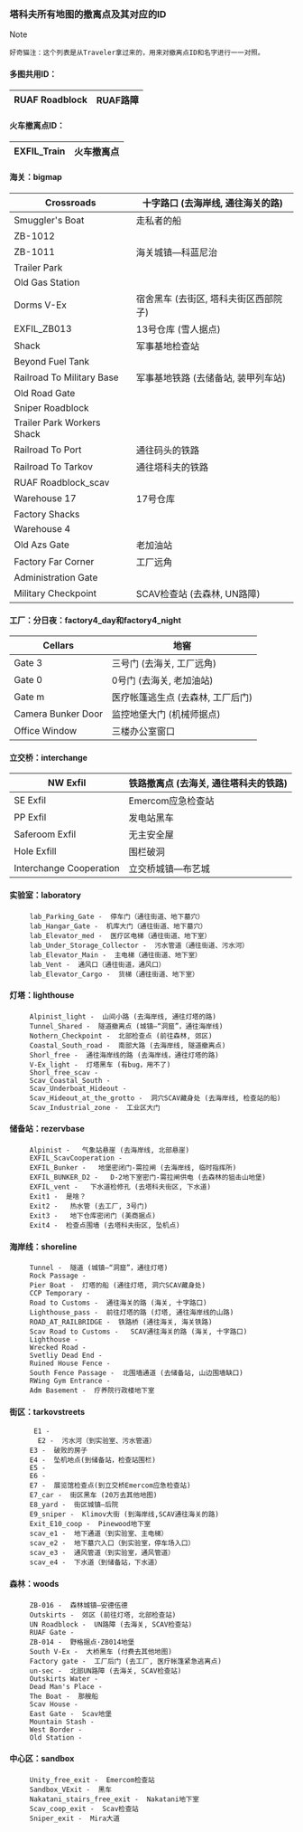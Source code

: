 ### 塔科夫所有地图的撤离点及其对应的ID

> [!NOTE]
>     好奇猫注：这个列表是从Traveler拿过来的，用来对撤离点ID和名字进行一一对照。

#### 多图共用ID：

| RUAF Roadblock | RUAF路障 |
| -------------- | ------ |

#### 火车撤离点ID：

| EXFIL_Train | 火车撤离点 |
| ----------- | ----- |

#### 海关：bigmap

| Crossroads                 | 十字路口 (去海岸线, 通往海关的路)   |
| -------------------------- | --------------------- |
| Smuggler's Boat            | 走私者的船                 |
| ZB-1012                    |                       |
| ZB-1011                    | 海关城镇—科蓝尼治             |
| Trailer Park               |                       |
| Old Gas Station            |                       |
| Dorms V-Ex                 | 宿舍黑车 (去街区, 塔科夫街区西部院子) |
| EXFIL_ZB013                | 13号仓库 (雪人据点)          |
| Shack                      | 军事基地检查站               |
| Beyond Fuel Tank           |                       |
| Railroad To Military Base  | 军事基地铁路 (去储备站, 装甲列车站)  |
| Old Road Gate              |                       |
| Sniper Roadblock           |                       |
| Trailer Park Workers Shack |                       |
| Railroad To Port           | 通往码头的铁路               |
| Railroad To Tarkov         | 通往塔科夫的铁路              |
| RUAF Roadblock_scav        |                       |
| Warehouse 17               | 17号仓库                 |
| Factory Shacks             |                       |
| Warehouse 4                |                       |
| Old Azs Gate               | 老加油站                  |
| Factory Far Corner         | 工厂远角                  |
| Administration Gate        |                       |
| Military Checkpoint        | SCAV检查站 (去森林, UN路障)   |

#### 工厂：分日夜：factory4_day和factory4_night

| Cellars            | 地窖                  |
| ------------------ | ------------------- |
| Gate 3             | 三号门 (去海关, 工厂远角)     |
| Gate 0             | 0号门 (去海关, 老加油站)     |
| Gate m             | 医疗帐篷逃生点 (去森林, 工厂后门) |
| Camera Bunker Door | 监控地堡大门 (机械师据点)      |
| Office Window      | 三楼办公室窗口             |

#### 立交桥：interchange

| NW Exfil                | 铁路撤离点 (去海关, 通往塔科夫的铁路) |
| ----------------------- | --------------------- |
| SE Exfil                | Emercom应急检查站          |
| PP Exfil                | 发电站黑车                 |
| Saferoom Exfil          | 无主安全屋                 |
| Hole Exfill             | 围栏破洞                  |
| Interchange Cooperation | 立交桥城镇—布艺城             |

#### 实验室：laboratory
	     lab_Parking_Gate -  停车门（通往街道、地下墓穴）
         lab_Hangar_Gate -  机库大门（通往街道、地下墓穴）
         lab_Elevator_med -  医疗区电梯（通往街道、地下室）
         lab_Under_Storage_Collector -  污水管道（通往街道、污水河）
         lab_Elevator_Main -  主电梯（通往街道、地下室）
         lab_Vent -  通风口（通往街道，通风口）
         lab_Elevator_Cargo -  货梯（通往街道、地下室）

#### 灯塔：lighthouse
         Alpinist_light -  山间小路 (去海岸线, 通往灯塔的路)
         Tunnel_Shared -  隧道撤离点 (城镇—“洞窟”，通往海岸线)
         Nothern_Checkpoint -  北部检查点 (前往森林, 郊区)
         Coastal_South_road -  南部大路 (去海岸线, 隧道撤离点)
         Shorl_free -  通往海岸线的路 (去海岸线，通往灯塔的路)
         V-Ex_light -  灯塔黑车 (有bug，用不了)
         Shorl_free_scav -  
         Scav_Coastal_South -  
         Scav_Underboat_Hideout -  
         Scav_Hideout_at_the_grotto -  洞穴SCAV藏身处 (去海岸线, 检查站的船)
         Scav_Industrial_zone -  工业区大门

#### 储备站：rezervbase
         Alpinist -   气象站悬崖 (去海岸线, 北部悬崖)
         EXFIL_ScavCooperation -  
         EXFIL_Bunker -   地堡密闭门-需拉闸 (去海岸线, 临时指挥所)
         EXFIL_BUNKER_D2 -   D-2地下室密门-需拉闸供电 (去森林的狙击山地堡)
         EXFIL_vent -   下水道检修孔 (去塔科夫街区, 下水道)
         Exit1 -  是啥？
         Exit2 -   热水管 (去工厂, 3号门)
         Exit3 -   地下仓库密闭门 (美商据点)
         Exit4 -  检查点围墙 (去塔科夫街区, 坠机点)

#### 海岸线：shoreline
         Tunnel -  隧道 (城镇—“洞窟”，通往灯塔)
         Rock Passage -  
         Pier Boat -  灯塔的船 (通往灯塔, 洞穴SCAV藏身处)
         CCP Temporary -  
         Road to Customs -  通往海关的路 (海关, 十字路口)
         Lighthouse_pass -  前往灯塔的路 (灯塔, 通往海岸线的山路)
         ROAD_AT_RAILBRIDGE -  铁路桥 (通往海关, 海关铁路)
         Scav Road to Customs -   SCAV通往海关的路 (海关, 十字路口)
         Lighthouse -  
         Wrecked Road -  
         Svetliy Dead End -  
         Ruined House Fence -  
         South Fence Passage -  北围墙通道 (去储备站, 山边围墙缺口)
         RWing Gym Entrance -  
         Adm Basement -  疗养院行政楼地下室

#### 街区：tarkovstreets
          E1 -  
           E2 -  污水河（到实验室、污水管道）
         E3 -  破败的房子
         E4 -  坠机地点(到储备站，检查站围栏)
         E5 -  
         E6 -  
         E7 -  展览馆检查点(到立交桥Emercom应急检查站)
         E7_car -  街区黑车 (20万去其他地图)
         E8_yard -  街区城镇—后院
         E9_sniper -  Klimov大街 (到海岸线,SCAV通往海关的路)
         Exit_E10_coop -  Pinewood地下室
         scav_e1 -  地下通道（到实验室、主电梯）
         scav_e2 -  地下墓穴入口（到实验室，停车场入口）
         scav_e3 -  通风管道（到实验室，通风管道）
         scav_e4 -  下水道（到储备站，下水道）

#### 森林：woods
         ZB-016 -  森林城镇—安德伍德
         Outskirts -  郊区 (前往灯塔, 北部检查站)
         UN Roadblock -  UN路障 (去海关, SCAV检查站)
         RUAF Gate -  
         ZB-014 -  野格据点·ZB014地堡
         South V-Ex -  大桥黑车 (付费去其他地图)
         Factory gate -  工厂后门 (去工厂, 医疗帐篷紧急逃离点)
         un-sec -  北部UN路障 (去海关, SCAV检查站)
         Outskirts Water -  
         Dead Man's Place -  
         The Boat -  那艘船
         Scav House -  
         East Gate -  Scav地堡
         Mountain Stash -  
         West Border -  
         Old Station -  

#### 中心区：sandbox
         Unity_free_exit -  Emercom检查站 
         Sandbox_VExit -  黑车 
         Nakatani_stairs_free_exit -  Nakatani地下室 
         Scav_coop_exit -  Scav检查站 
         Sniper_exit -  Mira大道 
